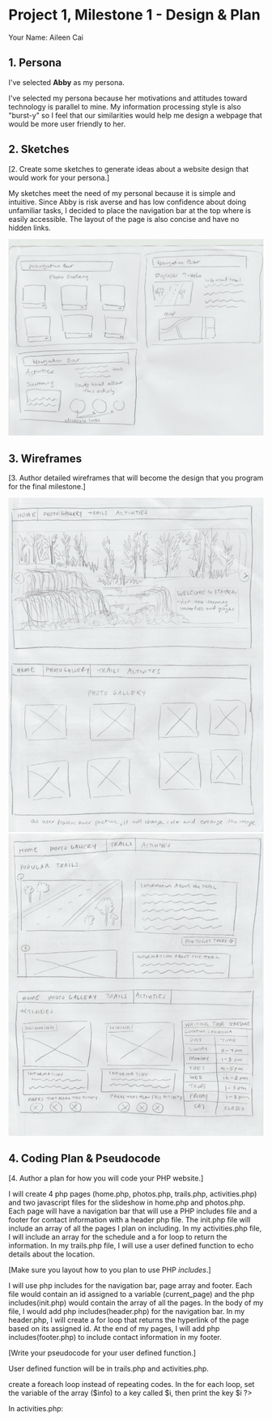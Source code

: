 # Project 1, Milestone 1 - Design & Plan

Your Name: Aileen Cai

## 1. Persona
I've selected **Abby** as my persona.

I've selected my persona because her motivations and attitudes toward technology is parallel to mine. My information processing style is also "burst-y" so I feel that our similarities would help me design a webpage that would be more user friendly to her.

## 2. Sketches

[2. Create some sketches to generate ideas about a website design that would work for your persona.]

My sketches meet the need of my personal because it is simple and intuitive. Since Abby is risk averse and has low confidence about doing unfamiliar tasks, I decided to place the navigation bar at the top where is easily accessible. The layout of the page is also concise and have no hidden links.

![](Scan.jpeg)

## 3. Wireframes

[3. Author detailed wireframes that will become the design that you program for the final milestone.]

![](Scan1.jpeg)
![](Scan2.jpeg)

## 4. Coding Plan & Pseudocode

[4. Author a plan for how you will code your PHP website.]

I will create 4 php pages (home.php, photos.php, trails.php, activities.php) and two javascript files for the slideshow in home.php and photos.php. Each page will have a navigation bar that will use a PHP includes file and a footer for contact information with a header php file. The init.php file will include an array of all the pages I plan on including. In my activities.php file, I will include an array for the schedule and a for loop to return the information. In my trails.php file, I will use a user defined function to echo details about the location.

[Make sure you layout how to you plan to use PHP *includes*.]

I will use php includes for the navigation bar, page array and footer. Each file would contain an id assigned to a variable (current_page) and the php includes(init.php) would contain the array of all the pages.
In the body of my file, I would add php includes(header.php) for the navigation bar. In my header.php, I will create a for loop that returns the hyperlink of the page based on its assigned id. At the end of my pages, I will add php includes(footer.php) to include contact information in my footer.

[Write your pseudocode for your user defined function.]

User defined function will be in trails.php and activities.php.

<?php
assign array of elements to a variable called $info

make a function called print_info with $an_info as a parameter.
echo a list element of $an_info

<body>
create a foreach loop instead of repeating codes.
In the for each loop, set the variable of the array ($info) to a key called $i, then print the key $i
</body>
?>


In activities.php:
<?php

assign array of elements (days) to a variable called $week

make a function called print_schedule with $day as a parameter/key.

inside the function, create an array with details of each day, assign the array to a variable called $time.

create a conditional that prints/echo the time to each corresponding day.

?>
